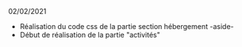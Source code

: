 02/02/2021
- Réalisation du code css de la partie section hébergement -aside-
- Début de réalisation de la partie "activités"
 